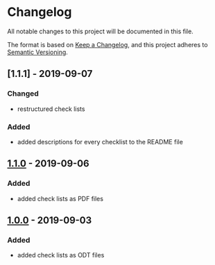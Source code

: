 # Changelog
All notable changes to this project will be documented in this file.

The format is based on [Keep a Changelog](https://keepachangelog.com/en/1.0.0/),
and this project adheres to [Semantic Versioning](https://semver.org/spec/v2.0.0.html).

## [1.1.1] - 2019-09-07
### Changed
- restructured check lists
### Added
- added descriptions for every checklist to the README file

## [1.1.0] - 2019-09-06
### Added
- added check lists as PDF files

## [1.0.0] - 2019-09-03
### Added
- added check lists as ODT files

[Unreleased]: https://github.com/hendrik-scholz/development-checklists/compare/1.1.1...HEAD
[1.1.0]: https://github.com/hendrik-scholz/development-checklists/compare/1.1.0...1.1.1
[1.1.0]: https://github.com/hendrik-scholz/development-checklists/compare/1.0.0...1.1.0
[1.0.0]: https://github.com/hendrik-scholz/development-checklists/releases/tag/1.0.0